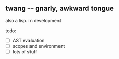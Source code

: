 twang -- gnarly, awkward tongue
---
also a lisp. in development

todo:
- [ ] AST evaluation
- [ ] scopes and environment
- [ ] lots of stuff
